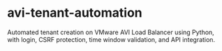 # avi-tenant-automation
Automated tenant creation on VMware AVI Load Balancer using Python, with login, CSRF protection, time window validation, and API integration.
